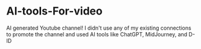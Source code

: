 # AI-tools-For-video
AI generated Youtube channel! I didn't use any of my existing connections to promote the channel and used AI tools like ChatGPT, MidJourney, and D-ID 

